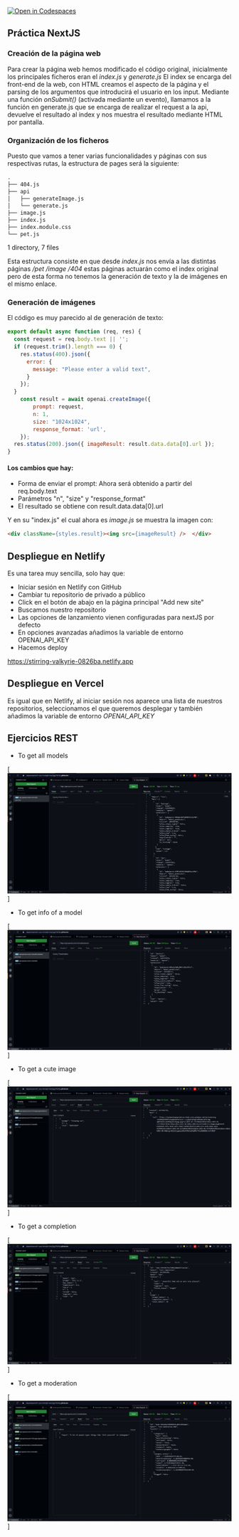 [![Open in Codespaces](https://classroom.github.com/assets/launch-codespace-f4981d0f882b2a3f0472912d15f9806d57e124e0fc890972558857b51b24a6f9.svg)](https://classroom.github.com/open-in-codespaces?assignment_repo_id=9620990)

## Práctica NextJS

### Creación de la página web

Para crear la página web hemos modificado el código original, inicialmente los principales ficheros eran el *index.js* y *generate.js*
El index se encarga del front-end de la web, con HTML creamos el aspecto de la página y el parsing de los argumentos que introducirá el usuario en los input.
Mediante una función *onSubmit()* (activada mediante un evento), llamamos a la función en generate.js que se encarga de realizar el request a la api, devuelve el resultado al index y nos muestra el resultado mediante HTML por pantalla.

### Organización de los ficheros

Puesto que vamos a tener varias funcionalidades y páginas con sus respectivas rutas, la estructura de pages será la siguiente:
```
.
├── 404.js
├── api
│   ├── generateImage.js
│   └── generate.js
├── image.js
├── index.js
├── index.module.css
└── pet.js
```

1 directory, 7 files

Esta estructura consiste en que desde *index.js* nos envía a las distintas páginas */pet /image /404* estas páginas actuarán como el index original pero de esta forma no tenemos la generación de texto y la de imágenes en el mismo enlace.

### Generación de imágenes

El código es muy parecido al de generación de texto:

```js
export default async function (req, res) {
  const request = req.body.text || '';
  if (request.trim().length === 0) {
    res.status(400).json({
      error: {
        message: "Please enter a valid text",
      }
    });
  }
    const result = await openai.createImage({
        prompt: request,
        n: 1,
        size: "1024x1024",
        response_format: 'url',
    });
  res.status(200).json({ imageResult: result.data.data[0].url });
}
```

#### Los cambios que hay:

- Forma de enviar el prompt: Ahora será obtenido a partir del req.body.text
- Parámetros "n", "size" y "response_format"
- El resultado se obtiene con result.data.data[0].url

Y en su "index.js" el cual ahora es *image.js* se muestra la imagen con:

```html
<div className={styles.result}><img src={imageResult} />  </div>
```

## Despliegue en Netlify

Es una tarea muy sencilla, solo hay que:

- Iniciar sesión en Netlify con GitHub 
- Cambiar tu repositorio de privado a público
- Click en el botón de abajo en la página principal "Add new site"
- Buscamos nuestro repositorio
- Las opciones de lanzamiento vienen configuradas para nextJS por defecto
- En opciones avanzadas añadimos la variable de entorno OPENAI_API_KEY
- Hacemos deploy

https://stirring-valkyrie-0826ba.netlify.app

## Despliegue en Vercel

Es igual que en Netlify, al iniciar sesión nos aparece una lista de nuestros repositorios, seleccionamos el que queremos desplegar y también añadimos la variable de entorno *OPENAI_API_KEY*

## Ejercicios REST

- To get all models

[<img src="/public/rest1.jpg">]

- To get info of a model

[<img src="/public/rest2.jpg">]

- To get a cute image

[<img src="/public/rest3.jpg">]

- To get a completion

[<img src="/public/rest4.jpg">]

- To get a moderation

[<img src="/public/rest5.jpg">]




